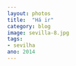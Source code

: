 ```yaml
---
layout: photos
title:  "Há ir"
category: blog
image: sevilla-8.jpg
tags:
- sevilha
ano: 2014
---
```




